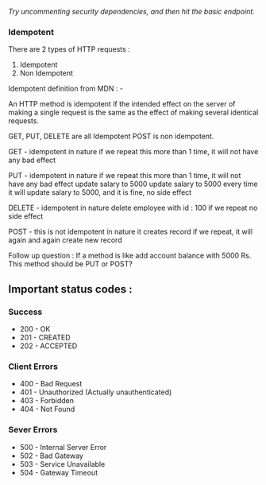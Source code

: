 *Try uncommenting security dependencies, and then hit the basic endpoint.*

### Idempotent

There are 2 types of HTTP requests : 
1) Idempotent
2) Non Idempotent

Idempotent definition from MDN : -

An HTTP method is idempotent if the intended effect on the server of making a single request is the same as the effect of making several identical requests.

GET, PUT, DELETE are all Idempotent
POST is non idempotent.

GET - idempotent in nature
if we repeat this more than 1 time, it will not have any bad effect

PUT - idempotent in nature
if we repeat this more than 1 time, it will not have any bad effect
update salary to 5000
update salary to 5000
every time it will update salary to 5000, and it is fine, no side effect

DELETE - idempotent in nature
delete employee with id : 100
if we repeat no side effect

POST - this is not idempotent in nature
it creates record
if we repeat, it will again and again create new record

Follow up question : If a method is like add account balance with 5000 Rs. This method should be PUT or POST?

## Important status codes :

### Success

- 200 - OK
- 201 - CREATED
- 202 - ACCEPTED

### Client Errors

- 400 - Bad Request
- 401 - Unauthorized (Actually unauthenticated)
- 403 - Forbidden
- 404 - Not Found

### Sever Errors

- 500 - Internal Server Error
- 502 - Bad Gateway
- 503 - Service Unavailable
- 504 - Gateway Timeout
